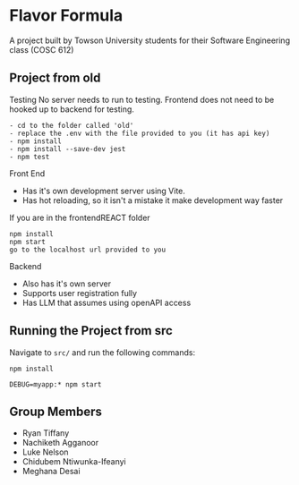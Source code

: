 # Flavor Formula

A project built by Towson University students for their Software Engineering class (COSC 612)

## Project from old

Testing
No server needs to run to testing.
Frontend does not need to be hooked up to backend for testing.

```
- cd to the folder called 'old'
- replace the .env with the file provided to you (it has api key)
- npm install
- npm install --save-dev jest 
- npm test
```

Front End
- Has it's own development server using Vite. 
- Has hot reloading, so it isn't a mistake it make development way faster


If you are in the frontendREACT folder

```
npm install
npm start
go to the localhost url provided to you
```

Backend
- Also has it's own server
- Supports user registration fully
- Has LLM that assumes using openAPI access



## Running the Project from src

Navigate to `src/` and run the following commands:

```
npm install
```

```
DEBUG=myapp:* npm start
```

## Group Members

- Ryan Tiffany
- Nachiketh Agganoor
- Luke Nelson
- Chidubem Ntiwunka-Ifeanyi
- Meghana Desai
